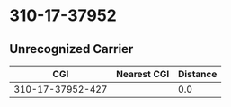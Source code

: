 # 310-17-37952
## Unrecognized Carrier


| CGI | Nearest CGI | Distance |
|-----|-------------|----------|
| 310-17-37952-427 |  | 0.0 |
